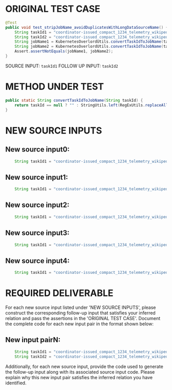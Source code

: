# ORIGINAL TEST CASE
```java
@Test
public void test_stripJobName_avoidDuplicatesWithLongDataSourceName() {
    String taskId1 = "coordinator-issued_compact_1234_telemetry_wikipedia_geteditfailuresinnorthamerica_agg_summ_116_pcgkebcl_2023-07-19T16:53:11.416Z";
    String taskId2 = "coordinator-issued_compact_1234_telemetry_wikipedia_geteditfailuresinnorthamerica_agg_summ_117_pcgkebcl_2023-07-19T16:53:11.416Z";
    String jobName1 = KubernetesOverlordUtils.convertTaskIdToJobName(taskId1);
    String jobName2 = KubernetesOverlordUtils.convertTaskIdToJobName(taskId2);
    Assert.assertNotEquals(jobName1, jobName2);
}

```
SOURCE INPUT: `taskId1`
FOLLOW UP INPUT: `taskId2`


# METHOD UNDER TEST
```java
public static String convertTaskIdToJobName(String taskId) {
    return taskId == null ? "" : StringUtils.left(RegExUtils.replaceAll(taskId, K8S_TASK_ID_PATTERN, "").toLowerCase(Locale.ENGLISH), 30) + "-" + Hashing.murmur3_128().hashString(taskId, StandardCharsets.UTF_8);
}

```


# NEW SOURCE INPUTS
## New source input0:
```java
    String taskId1 = "coordinator-issued_compact_1234_telemetry_wikipedia_geteditfailuresinnorthamerica_agg_summ_116_pcgkebcl_2023-07-19T16:53:11.416Z";
```

## New source input1:
```java
    String taskId1 = "coordinator-issued_compact_1234_telemetry_wikipedia_geteditfailuresinnorthamerica_agg_summ_116_pcgkebcl_2023-07-19T16:53:11.416Z_long_data_source_name_that_exceeds_30_characters";
```

## New source input2:
```java
    String taskId1 = "coordinator-issued_compact_1234_telemetry_wikipedia_geteditfailuresinnorthamerica_agg_summ_116_pcgkebcl_2023-07-19T16:53:11.416Z_with_special_characters_#$%^&*()";
```

## New source input3:
```java
    String taskId1 = "coordinator-issued_compact_1234_telemetry_wikipedia_geteditfailuresinnorthamerica_agg_summ_116_pcgkebcl_2023-07-19T16:53:11.416Z_with_null_task_id";
```

## New source input4:
```java
    String taskId1 = "coordinator-issued_compact_1234_telemetry_wikipedia_geteditfailuresinnorthamerica_agg_summ_116_pcgkebcl_2023-07-19T16:53:11.416Z_with_empty_task_id";
```



# REQUIRED DELIVERABLE
For each new source input listed under 'NEW SOURCE INPUTS', please construct the corresponding follow-up input that satisfies your inferred relation and pass the assertions in the 'ORIGINAL TEST CASE'. Document the complete code for each new input pair in the format shown below:
## New input pairN:
```java
    String taskId1 = "coordinator-issued_compact_1234_telemetry_wikipedia_geteditfailuresinnorthamerica_agg_summ_116_pcgkebcl_2023-07-19T16:53:11.416Z";
    String taskId2 = "coordinator-issued_compact_1234_telemetry_wikipedia_geteditfailuresinnorthamerica_agg_summ_117_pcgkebcl_2023-07-19T16:53:11.416Z";
```

Additionally, for each new source input, provide the code used to generate the follow-up input along with its associated source input code. Please explain why this new input pair satisfies the inferred relation you have identified.